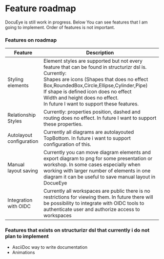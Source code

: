 # Feature roadmap

DocuEye is still work in progress. Below You can see features that I am going to implement. Order of features is not important.

### Features on roadmap

| Feature | Description | 
| ---- | ------ |
| Styling elements | Element styles are supported but not every feature that can be found in structurizr dsl is. Currently: <br /> Shapes are icons (Shapes that does no effect Box,RoundedBox,Circle,Ellipse,Cylinder,Pipe) <br /> If shape is defined icon does no effect <br /> Width and height does no effect. <br /> In future I want to support  these features. |
| Relationship Styles | Currently: properties position, dashed and routing does no effect. In future I want to support  these properties. |
| Autolayout configuration | Currently all diagrams are autolayouted TopBottom. In future i want to support configuration of this.|
| Manual layout saving | Currently you can move diagram elements and export diagram to png for some presentation or workshop. In some cases especially when working with larger number of elements in one diagram it can be useful to save manual layout in DocueEye |
| Integration with OIDC | Currently all workspaces are public there is no restrictions for viewing them. In future there will be possibility to integrate with OIDC tools to authenticate user and authorize access to workspaces |


### Features that exists on structurizr dsl that currently i do not plan to implement
- AsciiDoc way to write documentation
- Animations
